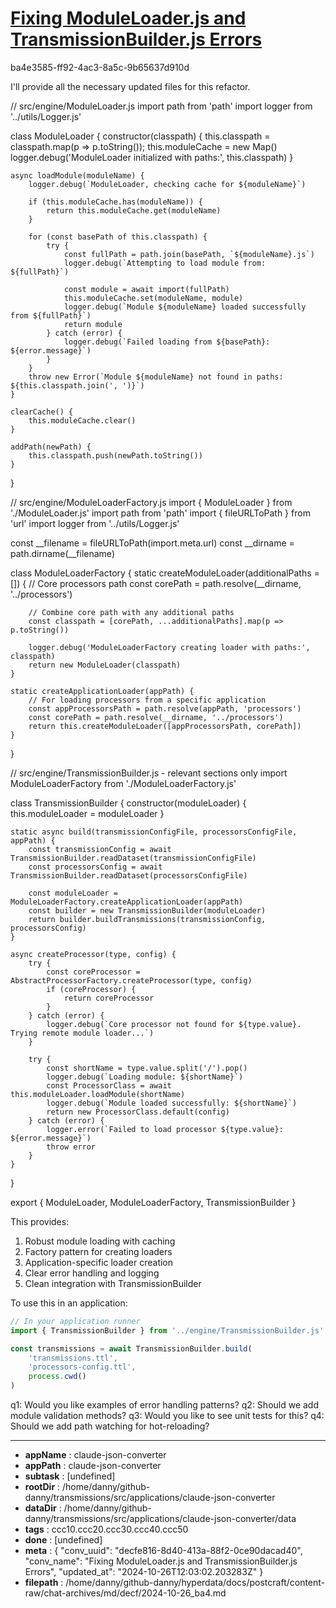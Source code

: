 # [Fixing ModuleLoader.js and TransmissionBuilder.js Errors](https://claude.ai/chat/decfe816-8d40-413a-88f2-0ce90dacad40)

ba4e3585-ff92-4ac3-8a5c-9b65637d910d

 I'll provide all the necessary updated files for this refactor.



<antArtifact identifier="module-system" type="application/vnd.ant.code" language="javascript" title="Complete Module Loading System">
// src/engine/ModuleLoader.js
import path from 'path'
import logger from '../utils/Logger.js'

class ModuleLoader {
    constructor(classpath) {
        this.classpath = classpath.map(p => p.toString());
        this.moduleCache = new Map()
        logger.debug('ModuleLoader initialized with paths:', this.classpath)
    }

    async loadModule(moduleName) {
        logger.debug(`ModuleLoader, checking cache for ${moduleName}`)

        if (this.moduleCache.has(moduleName)) {
            return this.moduleCache.get(moduleName)
        }

        for (const basePath of this.classpath) {
            try {
                const fullPath = path.join(basePath, `${moduleName}.js`)
                logger.debug(`Attempting to load module from: ${fullPath}`)
                
                const module = await import(fullPath)
                this.moduleCache.set(moduleName, module)
                logger.debug(`Module ${moduleName} loaded successfully from ${fullPath}`)
                return module
            } catch (error) {
                logger.debug(`Failed loading from ${basePath}: ${error.message}`)
            }
        }
        throw new Error(`Module ${moduleName} not found in paths: ${this.classpath.join(', ')}`)
    }

    clearCache() {
        this.moduleCache.clear()
    }

    addPath(newPath) {
        this.classpath.push(newPath.toString())
    }
}

// src/engine/ModuleLoaderFactory.js
import { ModuleLoader } from './ModuleLoader.js'
import path from 'path'
import { fileURLToPath } from 'url'
import logger from '../utils/Logger.js'

const __filename = fileURLToPath(import.meta.url)
const __dirname = path.dirname(__filename)

class ModuleLoaderFactory {
    static createModuleLoader(additionalPaths = []) {
        // Core processors path
        const corePath = path.resolve(__dirname, '../processors')
        
        // Combine core path with any additional paths
        const classpath = [corePath, ...additionalPaths].map(p => p.toString())
        
        logger.debug('ModuleLoaderFactory creating loader with paths:', classpath)
        return new ModuleLoader(classpath)
    }

    static createApplicationLoader(appPath) {
        // For loading processors from a specific application
        const appProcessorsPath = path.resolve(appPath, 'processors')
        const corePath = path.resolve(__dirname, '../processors')
        return this.createModuleLoader([appProcessorsPath, corePath])
    }
}

// src/engine/TransmissionBuilder.js - relevant sections only
import ModuleLoaderFactory from './ModuleLoaderFactory.js'

class TransmissionBuilder {
    constructor(moduleLoader) {
        this.moduleLoader = moduleLoader
    }

    static async build(transmissionConfigFile, processorsConfigFile, appPath) {
        const transmissionConfig = await TransmissionBuilder.readDataset(transmissionConfigFile)
        const processorsConfig = await TransmissionBuilder.readDataset(processorsConfigFile)

        const moduleLoader = ModuleLoaderFactory.createApplicationLoader(appPath)
        const builder = new TransmissionBuilder(moduleLoader)
        return builder.buildTransmissions(transmissionConfig, processorsConfig)
    }

    async createProcessor(type, config) {
        try {
            const coreProcessor = AbstractProcessorFactory.createProcessor(type, config)
            if (coreProcessor) {
                return coreProcessor
            }
        } catch (error) {
            logger.debug(`Core processor not found for ${type.value}. Trying remote module loader...`)
        }

        try {
            const shortName = type.value.split('/').pop()
            logger.debug(`Loading module: ${shortName}`)
            const ProcessorClass = await this.moduleLoader.loadModule(shortName)
            logger.debug(`Module loaded successfully: ${shortName}`)
            return new ProcessorClass.default(config)
        } catch (error) {
            logger.error(`Failed to load processor ${type.value}: ${error.message}`)
            throw error
        }
    }
}

export { ModuleLoader, ModuleLoaderFactory, TransmissionBuilder }
</antArtifact>

This provides:
1. Robust module loading with caching
2. Factory pattern for creating loaders
3. Application-specific loader creation
4. Clear error handling and logging
5. Clean integration with TransmissionBuilder

To use this in an application:

```javascript
// In your application runner
import { TransmissionBuilder } from '../engine/TransmissionBuilder.js'

const transmissions = await TransmissionBuilder.build(
    'transmissions.ttl',
    'processors-config.ttl',
    process.cwd()
)
```

q1: Would you like examples of error handling patterns?
q2: Should we add module validation methods?
q3: Would you like to see unit tests for this?
q4: Should we add path watching for hot-reloading?

---

* **appName** : claude-json-converter
* **appPath** : claude-json-converter
* **subtask** : [undefined]
* **rootDir** : /home/danny/github-danny/transmissions/src/applications/claude-json-converter
* **dataDir** : /home/danny/github-danny/transmissions/src/applications/claude-json-converter/data
* **tags** : ccc10.ccc20.ccc30.ccc40.ccc50
* **done** : [undefined]
* **meta** : {
  "conv_uuid": "decfe816-8d40-413a-88f2-0ce90dacad40",
  "conv_name": "Fixing ModuleLoader.js and TransmissionBuilder.js Errors",
  "updated_at": "2024-10-26T12:03:02.203283Z"
}
* **filepath** : /home/danny/github-danny/hyperdata/docs/postcraft/content-raw/chat-archives/md/decf/2024-10-26_ba4.md